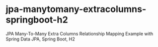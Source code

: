 # jpa-manytomany-extracolumns-springboot-h2
JPA Many-To-Many Extra Columns Relationship Mapping Example with Spring Data JPA, Spring Boot, H2
